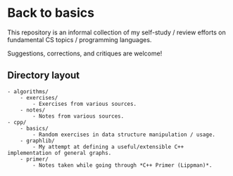 # Back to basics

This repository is an informal collection of my self-study / review efforts on fundamental CS topics / programming languages.

Suggestions, corrections, and critiques are welcome!


## Directory layout

```
- algorithms/
	- exercises/
		- Exercises from various sources.
	- notes/
		- Notes from various sources.
- cpp/
    - basics/
        - Random exercises in data structure manipulation / usage.
    - graphlib/
        - My attempt at defining a useful/extensible C++ implementation of general graphs.
    - primer/
        - Notes taken while going through *C++ Primer (Lippman)*.
```
